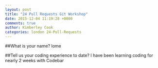 ```yaml
---
layout: post
title: "24 Pull Requests Git Workshop"
date: 2015-12-04 11:19:28 +0000
comments: true
author: Kimberley Cook
categories: london 24-Pull-Requests
---
```


##What is your name?
lome

##Tell us your coding experience to date?
I have been learning coding for nearly 2 weeks with Codebar

